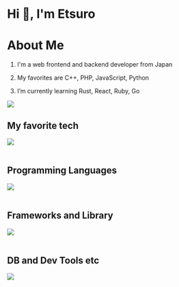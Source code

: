 # Hi 👋, I'm Etsuro

<!--
**eyamagishi/eyamagishi** is a ✨ _special_ ✨ repository because its `README.md` (this file) appears on your GitHub profile.

Here are some ideas to get you started:

- 🔭 I’m currently working on ...
- 🌱 I’m currently learning ...
- 👯 I’m looking to collaborate on ...
- 🤔 I’m looking for help with ...
- 💬 Ask me about ...
- 📫 How to reach me: ...
- 😄 Pronouns: ...
- ⚡ Fun fact: ...
-->
# About Me

1. I'm a web frontend and backend developer from Japan

2. My favorites are C++, PHP, JavaScript, Python

3. I’m currently learning Rust, React, Ruby, Go


![](https://github-readme-stats.vercel.app/api/top-langs?username=eyamagishi&show_icons=true&locale=en&layout=compact)

## My favorite tech

<img src="https://skillicons.dev/icons?i=cpp,laravel,python,rust,vscode," /> <br /><br />

## Programming Languages

<img src="https://skillicons.dev/icons?i=html,css,js,php,python,ruby,cpp,rust," /> <br /><br />

## Frameworks and Library

<img src="https://skillicons.dev/icons?i=jquery,laravel," /> <br /><br />

## DB and Dev Tools etc

<img src="https://skillicons.dev/icons?i=mysql,postgresql,docker,git,github,vscode,linux,aws,azure,figma,nginx," /> <br /><br />
